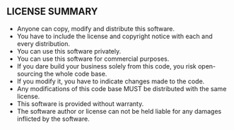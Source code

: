## LICENSE SUMMARY

* Anyone can copy, modify and distribute this software.
* You have to include the license and copyright notice with each and every distribution.
* You can use this software privately.
* You can use this software for commercial purposes.
* If you dare build your business solely from this code, you risk open-sourcing the whole code base.
* If you modify it, you have to indicate changes made to the code.
* Any modifications of this code base MUST be distributed with the same license.
* This software is provided without warranty.
* The software author or license can not be held liable for any damages inflicted by the software.
